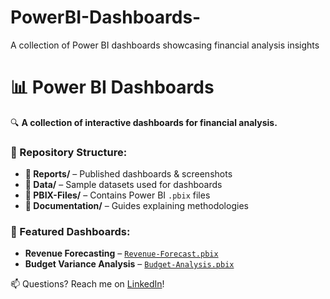 # PowerBI-Dashboards-
A collection of Power BI dashboards showcasing financial analysis insights

# 📊 Power BI Dashboards
🔍 **A collection of interactive dashboards for financial analysis.**  

### 📂 Repository Structure:
- **📂 Reports/** – Published dashboards & screenshots  
- **📂 Data/** – Sample datasets used for dashboards  
- **📂 PBIX-Files/** – Contains Power BI `.pbix` files  
- **📂 Documentation/** – Guides explaining methodologies  

### 🔗 Featured Dashboards:
- **Revenue Forecasting** – [`Revenue-Forecast.pbix`](./PBIX-Files/Revenue-Forecast.pbix)  
- **Budget Variance Analysis** – [`Budget-Analysis.pbix`](./PBIX-Files/Budget-Analysis.pbix)  

📫 Questions? Reach me on [LinkedIn](https://linkedin.com/in/shilla)!
